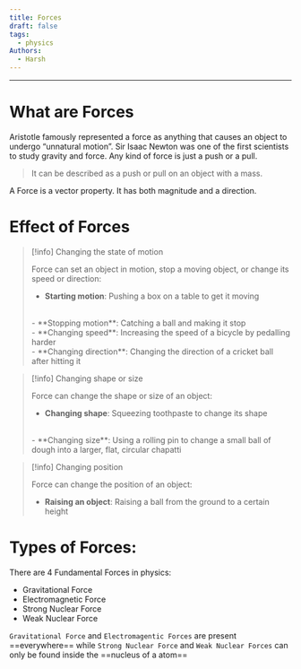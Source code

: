 ```yaml
---
title: Forces
draft: false
tags:
  - physics
Authors:
  - Harsh
---
```

---

# What are Forces

Aristotle famously represented a force as anything that causes an object to undergo “unnatural motion”. Sir Isaac Newton was one of the first scientists to study gravity and force. Any kind of force is just a push or a pull. 

>It can be described as a push or pull on an object with a mass.

A Force is a vector property. It has both magnitude and a direction.

# Effect of Forces

>[!info] Changing the state of motion
>
> Force can set an object in motion, stop a moving object, or change its speed or direction: 
>  
> - **Starting motion**: Pushing a box on a table to get it moving 
>  <br>
>  - **Stopping motion**: Catching a ball and making it stop 
>   <br>
> - **Changing speed**: Increasing the speed of a bicycle by pedalling harder 
> <br>
> - **Changing direction**: Changing the direction of a cricket ball after hitting it 
    

>[!info] Changing shape or size
>    
> Force can change the shape or size of an object: 
>    
> - **Changing shape**: Squeezing toothpaste to change its shape 
>  <br>
> - **Changing size**: Using a rolling pin to change a small ball of dough into a larger, flat, circular chapatti 


>[!info] Changing position
>  
> Force can change the position of an object: 
>  
> - **Raising an object**: Raising a ball from the ground to a certain height

# Types of Forces:

There are 4 Fundamental Forces in physics:

- Gravitational Force
- Electromagnetic Force
- Strong Nuclear Force
- Weak Nuclear Force
 
`Gravitational Force` and `Electromagentic Forces` are present ==everywhere== while `Strong Nuclear Force` and `Weak Nuclear Forces` can only be found inside the ==nucleus of a atom== 


